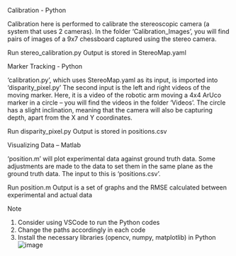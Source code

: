 Calibration - Python

Calibration here is performed to calibrate the stereoscopic camera (a system that uses 2 cameras).
In the folder ‘Calibration_Images’, you will find pairs of images of a 9x7 chessboard captured using the stereo camera. 

Run stereo_calibration.py
Output is stored in StereoMap.yaml

Marker Tracking - Python

‘calibration.py’, which uses StereoMap.yaml as its input, is imported into ‘disparity_pixel.py’
The second input is the left and right videos of the moving marker. Here, it is a video of the robotic arm moving a 4x4 ArUco marker in a circle – you will find the videos in the folder ‘Videos’. The circle has a slight inclination, meaning that the camera will also be capturing depth, apart from the X and Y coordinates. 

Run disparity_pixel.py
Output is stored in positions.csv

Visualizing Data – Matlab

‘position.m’ will plot experimental data against ground truth data. Some adjustments are made to the data to set them in the same plane as the ground truth data.
The input to this is ‘positions.csv’.

Run position.m
Output is a set of graphs and the RMSE calculated between experimental and actual data


Note
1.	Consider using VSCode to run the Python codes
2.	Change the paths accordingly in each code
3.	Install the necessary libraries (opencv, numpy, matplotlib) in Python
![image](https://github.com/user-attachments/assets/fae7fa19-cc51-4bc8-908e-9a86234c904b)
